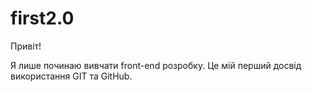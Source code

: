 # first2.0
Привіт! 

Я лише починаю вивчати front-end розробку. Це мій перший досвід використання GIT та GitHub. 